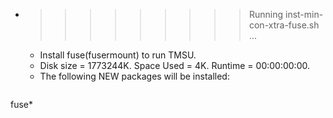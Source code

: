 * >>>>>>>>> Running inst-min-con-xtra-fuse.sh ...
  * Install fuse(fusermount) to run TMSU.
  * Disk size = 1773244K. Space Used = 4K. Runtime = 00:00:00:00.
  * The following NEW packages will be installed:
  ```bash
fuse*
  ```
